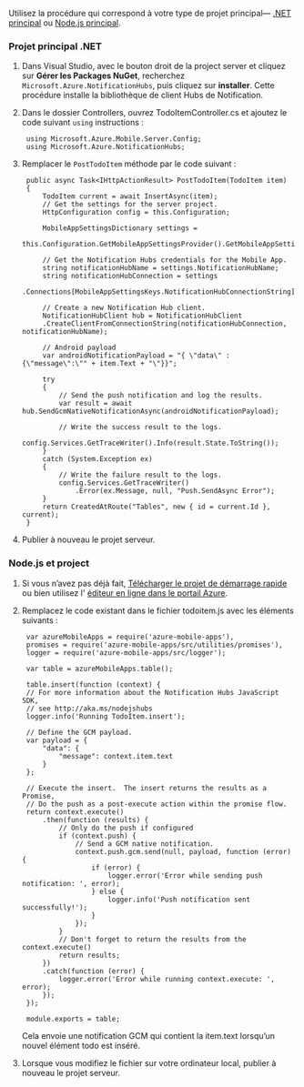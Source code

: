 Utilisez la procédure qui correspond à votre type de projet principal&mdash; [.NET principal](#dotnet) ou [Node.js principal](#nodejs).

### <a name="dotnet"></a>Projet principal .NET

1. Dans Visual Studio, avec le bouton droit de la project server et cliquez sur **Gérer les Packages NuGet**, recherchez `Microsoft.Azure.NotificationHubs`, puis cliquez sur **installer**. Cette procédure installe la bibliothèque de client Hubs de Notification.

2. Dans le dossier Controllers, ouvrez TodoItemController.cs et ajoutez le code suivant `using` instructions :

        using Microsoft.Azure.Mobile.Server.Config;
        using Microsoft.Azure.NotificationHubs;

3. Remplacer le `PostTodoItem` méthode par le code suivant :  

      
        public async Task<IHttpActionResult> PostTodoItem(TodoItem item)
        {
            TodoItem current = await InsertAsync(item);
            // Get the settings for the server project.
            HttpConfiguration config = this.Configuration;

            MobileAppSettingsDictionary settings = 
                this.Configuration.GetMobileAppSettingsProvider().GetMobileAppSettings();

            // Get the Notification Hubs credentials for the Mobile App.
            string notificationHubName = settings.NotificationHubName;
            string notificationHubConnection = settings
                .Connections[MobileAppSettingsKeys.NotificationHubConnectionString].ConnectionString;

            // Create a new Notification Hub client.
            NotificationHubClient hub = NotificationHubClient
            .CreateClientFromConnectionString(notificationHubConnection, notificationHubName);

            // Android payload
            var androidNotificationPayload = "{ \"data\" : {\"message\":\"" + item.Text + "\"}}";

            try
            {
                // Send the push notification and log the results.
                var result = await hub.SendGcmNativeNotificationAsync(androidNotificationPayload);

                // Write the success result to the logs.
                config.Services.GetTraceWriter().Info(result.State.ToString());
            }
            catch (System.Exception ex)
            {
                // Write the failure result to the logs.
                config.Services.GetTraceWriter()
                    .Error(ex.Message, null, "Push.SendAsync Error");
            }
            return CreatedAtRoute("Tables", new { id = current.Id }, current);
        }

4. Publier à nouveau le projet serveur.

### <a name="nodejs"></a>Node.js et project

1. Si vous n’avez pas déjà fait, [Télécharger le projet de démarrage rapide](app-service-mobile-node-backend-how-to-use-server-sdk.md#download-quickstart) ou bien utilisez l' [éditeur en ligne dans le portail Azure](app-service-mobile-node-backend-how-to-use-server-sdk.md#online-editor).
 
1. Remplacez le code existant dans le fichier todoitem.js avec les éléments suivants :

        var azureMobileApps = require('azure-mobile-apps'),
        promises = require('azure-mobile-apps/src/utilities/promises'),
        logger = require('azure-mobile-apps/src/logger');
        
        var table = azureMobileApps.table();
        
        table.insert(function (context) {
        // For more information about the Notification Hubs JavaScript SDK, 
        // see http://aka.ms/nodejshubs
        logger.info('Running TodoItem.insert');
        
        // Define the GCM payload.
        var payload = {
            "data": {
                "message": context.item.text
            }
        };   
        
        // Execute the insert.  The insert returns the results as a Promise,
        // Do the push as a post-execute action within the promise flow.
        return context.execute()
            .then(function (results) {
                // Only do the push if configured
                if (context.push) {
                    // Send a GCM native notification.
                    context.push.gcm.send(null, payload, function (error) {
                        if (error) {
                            logger.error('Error while sending push notification: ', error);
                        } else {
                            logger.info('Push notification sent successfully!');
                        }
                    });
                }
                // Don't forget to return the results from the context.execute()
                return results;
            })
            .catch(function (error) {
                logger.error('Error while running context.execute: ', error);
            });
        });
        
        module.exports = table;  

    Cela envoie une notification GCM qui contient la item.text lorsqu’un nouvel élément todo est inséré. 

2. Lorsque vous modifiez le fichier sur votre ordinateur local, publier à nouveau le projet serveur. 
